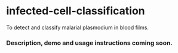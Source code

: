 # infected-cell-classification
To detect and classify malarial plasmodium in blood films.

### Description, demo and usage instructions coming soon.
